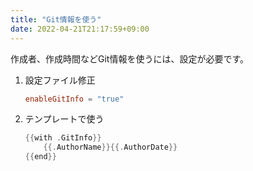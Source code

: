 ```yaml
---
title: "Git情報を使う"
date: 2022-04-21T21:17:59+09:00
---
```


作成者、作成時間などGit情報を使うには、設定が必要です。

1. 設定ファイル修正

    ```toml
    enableGitInfo = "true"
    ```

1. テンプレートで使う
    ```go
    {{with .GitInfo}}
        {{.AuthorName}}{{.AuthorDate}}
    {{end}}
    ```